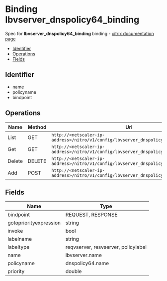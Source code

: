# Binding lbvserver_dnspolicy64_binding

Spec for **lbvserver_dnspolicy64_binding** binding - [citrix documentation page](https://developer-docs.citrix.com/projects/netscaler-nitro-api/en/12.0/configuration/load-balancing/lbvserver_dnspolicy64_binding/lbvserver_dnspolicy64_binding/)

- [Identifier](#identifier)
- [Operations](#operations)
- [Fields](#fields)

## Identifier

- name
- policyname
- bindpoint

## Operations

| Name | Method | Url |
|----|----|----|
| List | GET | `http://<netscaler-ip-address>/nitro/v1/config/lbvserver_dnspolicy64_binding` |
| Get | GET | `http://<netscaler-ip-address>/nitro/v1/config/lbvserver_dnspolicy64_binding/<name>` |
| Delete | DELETE | `http://<netscaler-ip-address>/nitro/v1/config/lbvserver_dnspolicy64_binding/<name>` |
| Add | POST | `http://<netscaler-ip-address>/nitro/v1/config/lbvserver_dnspolicy64_binding` |

## Fields

| Name | Type |
|----|----|
| bindpoint | REQUEST, RESPONSE |
| gotopriorityexpression | string |
| invoke | bool |
| labelname | string |
| labeltype | reqvserver, resvserver, policylabel |
| name | lbvserver.name |
| policyname | dnspolicy64.name |
| priority | double |

